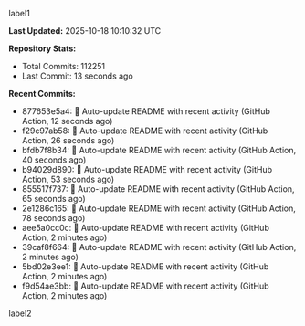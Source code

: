 
label1 
<!-- ACTIVITY_START -->
**Last Updated:** 2025-10-18 10:10:32 UTC

**Repository Stats:**
- Total Commits: 112251
- Last Commit: 13 seconds ago

**Recent Commits:**
- 877653e5a4: 🤖 Auto-update README with recent activity (GitHub Action, 12 seconds ago)
- f29c97ab58: 🤖 Auto-update README with recent activity (GitHub Action, 26 seconds ago)
- bfdb7f8b34: 🤖 Auto-update README with recent activity (GitHub Action, 40 seconds ago)
- b94029d890: 🤖 Auto-update README with recent activity (GitHub Action, 53 seconds ago)
- 855517f737: 🤖 Auto-update README with recent activity (GitHub Action, 65 seconds ago)
- 2e1286c165: 🤖 Auto-update README with recent activity (GitHub Action, 78 seconds ago)
- aee5a0cc0c: 🤖 Auto-update README with recent activity (GitHub Action, 2 minutes ago)
- 39caf8f664: 🤖 Auto-update README with recent activity (GitHub Action, 2 minutes ago)
- 5bd02e3ee1: 🤖 Auto-update README with recent activity (GitHub Action, 2 minutes ago)
- f9d54ae3bb: 🤖 Auto-update README with recent activity (GitHub Action, 2 minutes ago)
<!-- ACTIVITY_END -->

label2
